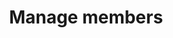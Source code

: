---
sidebar_label: Manage members
title: Manage members
displayed_sidebar: tutorialSidebar
sidebar_position: 1
---